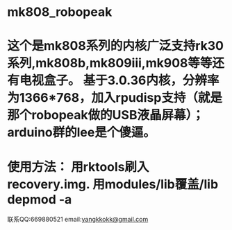 mk808_robopeak
==============
这个是mk808系列的内核广泛支持rk30系列,mk808b,mk809iii,mk908等等还有电视盒子。
基于3.0.36内核，分辨率为1366*768，加入rpudisp支持（就是那个robopeak做的USB液晶屏幕）；
arduino群的lee是个傻逼。
==============
使用方法：
用rktools刷入recovery.img.
用modules/lib覆盖/lib
depmod -a
==============
联系QQ:669880521
email:yangkkokk@gmail.com
